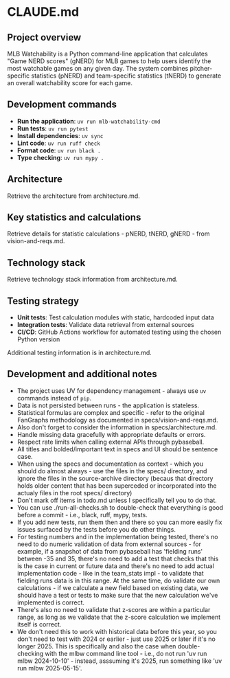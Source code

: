 # CLAUDE.md

## Project overview

MLB Watchability is a Python command-line application that calculates "Game NERD scores" (gNERD) for MLB games to help users identify the most watchable games on any given day. The system combines pitcher-specific statistics (pNERD) and team-specific statistics (tNERD) to generate an overall watchability score for each game.

## Development commands

- **Run the application**: `uv run mlb-watchability-cmd`
- **Run tests**: `uv run pytest`
- **Install dependencies**: `uv sync`
- **Lint code**: `uv run ruff check`
- **Format code**: `uv run black .`
- **Type checking**: `uv run mypy .`

## Architecture

Retrieve the architecture from architecture.md.

## Key statistics and calculations

Retrieve details for statistic calculations - pNERD, tNERD, gNERD - from vision-and-reqs.md.

## Technology stack

Retrieve technology stack information from architecture.md.

## Testing strategy

- **Unit tests**: Test calculation modules with static, hardcoded input data
- **Integration tests**: Validate data retrieval from external sources
- **CI/CD**: GitHub Actions workflow for automated testing using the chosen Python version

Additional testing information is in architecture.md.

## Development and additional notes

- The project uses UV for dependency management - always use `uv` commands instead of `pip`.
- Data is not persisted between runs - the application is stateless.
- Statistical formulas are complex and specific - refer to the original FanGraphs methodology as documented in specs/vision-and-reqs.md.
- Also don't forget to consider the information in specs/architecture.md.
- Handle missing data gracefully with appropriate defaults or errors.
- Respect rate limits when calling external APIs through pybaseball.
- All titles and bolded/important text in specs and UI should be sentence case.
- When using the specs and documentation as context - which you should do almost always - use the files in the specs/ directory, and ignore the files in the source-archive directory (becaus that directory holds older content that has been superceded or incorporated into the actualy files in the root specs/ directory)
- Don't mark off items in todo.md unless I specifically tell you to do that.
- You can use ./run-all-checks.sh to double-check that everything is good before a commit - i.e., black, ruff, mypy, tests.
- If you add new tests, run them then and there so you can more easily fix issues surfaced by the tests before you do other things.
- For testing numbers and in the implementation being tested, there's no need to do numeric validation of data from external sources - for example, if a snapshot of data from pybaseball has 'fielding runs' between -35 and 35, there's no need to add a test that checks that this is the case in current or future data and there's no need to add actual implementation code - like in the team_stats impl - to validate that fielding runs data is in this range. At the same time, do validate our own calculations - if we calculate a new field based on existing data, we should have a test or tests to make sure that the new calculation we've implemented is correct.
- There's also no need to validate that z-scores are within a particular range, as long as we validate that the z-score calculation we implement itself is correct.
- We don't need this to work with historical data before this year, so you don't need to test with 2024 or earlier - just use 2025 or later if it's no longer 2025. This is specifically and also the case when double-checking with the mlbw command line tool - i.e., do not run 'uv run mlbw 2024-10-10' - instead, asssuming it's 2025, run something like 'uv run mlbw 2025-05-15'.
